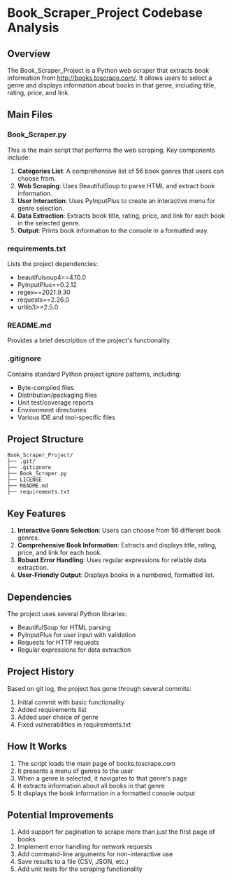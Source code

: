 
# Book_Scraper_Project Codebase Analysis

## Overview
The Book_Scraper_Project is a Python web scraper that extracts book information from http://books.toscrape.com/. It allows users to select a genre and displays information about books in that genre, including title, rating, price, and link.

## Main Files

### Book_Scraper.py
This is the main script that performs the web scraping. Key components include:

1. **Categories List**: A comprehensive list of 56 book genres that users can choose from.
2. **Web Scraping**: Uses BeautifulSoup to parse HTML and extract book information.
3. **User Interaction**: Uses PyInputPlus to create an interactive menu for genre selection.
4. **Data Extraction**: Extracts book title, rating, price, and link for each book in the selected genre.
5. **Output**: Prints book information to the console in a formatted way.

### requirements.txt
Lists the project dependencies:
- beautifulsoup4==4.10.0
- PyInputPlus==0.2.12
- regex==2021.9.30
- requests==2.26.0
- urllib3>=2.5.0

### README.md
Provides a brief description of the project's functionality.

### .gitignore
Contains standard Python project ignore patterns, including:
- Byte-compiled files
- Distribution/packaging files
- Unit test/coverage reports
- Environment directories
- Various IDE and tool-specific files

## Project Structure
```
Book_Scraper_Project/
├── .git/
├── .gitignore
├── Book_Scraper.py
├── LICENSE
├── README.md
├── requirements.txt
```

## Key Features
1. **Interactive Genre Selection**: Users can choose from 56 different book genres.
2. **Comprehensive Book Information**: Extracts and displays title, rating, price, and link for each book.
3. **Robust Error Handling**: Uses regular expressions for reliable data extraction.
4. **User-Friendly Output**: Displays books in a numbered, formatted list.

## Dependencies
The project uses several Python libraries:
- BeautifulSoup for HTML parsing
- PyInputPlus for user input with validation
- Requests for HTTP requests
- Regular expressions for data extraction

## Project History
Based on git log, the project has gone through several commits:
1. Initial commit with basic functionality
2. Added requirements list
3. Added user choice of genre
4. Fixed vulnerabilities in requirements.txt

## How It Works
1. The script loads the main page of books.toscrape.com
2. It presents a menu of genres to the user
3. When a genre is selected, it navigates to that genre's page
4. It extracts information about all books in that genre
5. It displays the book information in a formatted console output

## Potential Improvements
1. Add support for pagination to scrape more than just the first page of books
2. Implement error handling for network requests
3. Add command-line arguments for non-interactive use
4. Save results to a file (CSV, JSON, etc.)
5. Add unit tests for the scraping functionality
